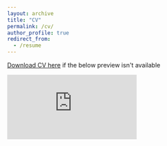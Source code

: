 ```yaml
---
layout: archive
title: "CV"
permalink: /cv/
author_profile: true
redirect_from:
  - /resume
---
```


[Download CV here](https://drive.google.com/file/d/1Uau0OxnK1pyS8P3xjKmfMxMXR6KW1J6e/view?usp=sharing) if the below preview isn't available

<embed src="https://drive.google.com/file/d/1Uau0OxnK1pyS8P3xjKmfMxMXR6KW1J6e//preview" type="application/pdf">
